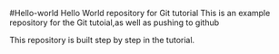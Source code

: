 #Hello-world
Hello World repository for Git tutorial
This is an example repository for the Git tutoial,as well as pushing to github

This repository is built step by step in the tutorial.
